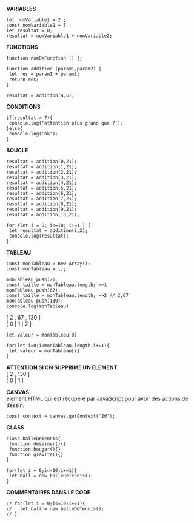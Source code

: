 <b>VARIABLES</b><br/>

	let nomVariable1 = 2 ;
	const nomVariable2 = 5 ;
	let resultat = 0;
	resultat = nomVariable1 + nomVariable2;


<b>FUNCTIONS</b><br/>

	function nomDeFunction () {}

	function addition (param1,param2) {
  	 let res = param1 + param2;
   	 return res;
	}

	resultat = addition(4,5);


<b>CONDITIONS</b><br/>

	if(resultat > 7){
  	 console.log('attention plus grand que 7');
	}else{
  	 console.log('ok');
	}




<b>BOUCLE</b><br/>

	resultat = addition(0,21);
	resultat = addition(1,21);
	resultat = addition(2,21);
	resultat = addition(3,21);
	resultat = addition(4,21);
	resultat = addition(5,21);
	resultat = addition(6,21);
	resultat = addition(7,21);
	resultat = addition(8,21);
	resultat = addition(9,21);
	resultat = addition(10,21);

	for (let i = 0; i<=10; i+=1 ) {
  	 let resultat = addition(i,2);
  	 console.log(resultat);
	}



<b>TABLEAU</b><br/>

	const monTableau = new Array();
	const monTableau = [];

	monTableau.push(2);
	const taille = monTableau.length; =>1
	monTableau.push(67);
	const taille = monTableau.length; =>2 // 2,67
	monTableau.push(130);
	console.log(monTableau)

[ 2 , 67 , 130 ]<br/>
[ 0 |  1  |  2   ]

	let valeur = monTableau[0]

	for(let i=0;i<monTableau.length;i+=1){
  	 let valeur = monTableau[i]
	}

<b>ATTENTION SI ON SUPPRIME UN ELEMENT</b><br/>
[ 2 , 130 ]<br/>
[ 0 |  1   ]




<b>CANVAS</b><br/>
element HTML qui est récupéré par JavaScript pour
avoir des actions de dessin.

	const context = canvas.getContext('2d');



<b>CLASS</b>

	class balleDeTennis{
  	 function dessiner(){}
  	 function bouger(){}
  	 function gravite(){}
	}

	for(let i = 0;i<=10;i+=1){
  	 let ball = new balleDeTennis();
	}



<b>COMMENTAIRES DANS LE CODE</b><br/>

	// for(let i = 0;i<=10;i+=1){
	//   let ball = new balleDeTennis();
	// }
